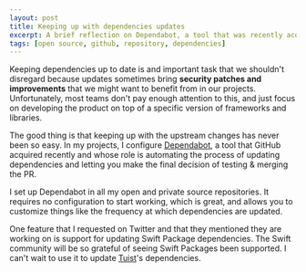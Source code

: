 ```yaml
---
layout: post
title: Keeping up with dependencies updates
excerpt: A brief reflection on Dependabot, a tool that was recently acquired by GitHub and that helps automate the process of updating dependencies on your GitHub repositories.
tags: [open source, github, repository, dependencies]
---
```


Keeping dependencies up to date is and important task that we shouldn't disregard because updates sometimes bring **security patches and improvements** that we might want to benefit from in our projects. Unfortunately, 
most teams don't pay enough attention to this, and just focus on developing the product on top of a specific version of frameworks and libraries.

The good thing is that keeping up with the upstream changes has never been so easy.
In my projects, 
I configure [Dependabot](https://dependabot.com/), 
a tool that GitHub acquired recently and whose role is automating the process of updating dependencies and letting you make the final decision of testing & merging the PR.

I set up Dependabot in all my open and private source repositories. 
It requires no configuration to start working, which is great, and allows you to customize things like the frequency at which dependencies are updated.

One feature that I requested on Twitter and that they mentioned they are working on is support for updating Swift Package dependencies. The Swift community will be so grateful of seeing Swift Packages been supported. I can't wait to use it to update [Tuist](https://tuist.io)'s dependencies.